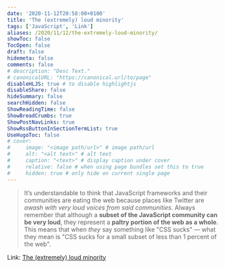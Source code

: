 ```yaml
---
date: '2020-11-12T20:58:00+0100'
title: 'The (extremely) loud minority'
tags: ['JavaScript', 'Link']
aliases: /2020/11/12/the-extremely-loud-minority/
showToc: false
TocOpen: false
draft: false
hidemeta: false
comments: false
# description: "Desc Text."
# canonicalURL: "https://canonical.url/to/page"
disableHLJS: true # to disable highlightjs
disableShare: false
hideSummary: false
searchHidden: false
ShowReadingTime: false
ShowBreadCrumbs: true
ShowPostNavLinks: true
ShowRssButtonInSectionTermList: true
UseHugoToc: false
# cover:
#     image: "<image path/url>" # image path/url
#     alt: "<alt text>" # alt text
#     caption: "<text>" # display caption under cover
#     relative: false # when using page bundles set this to true
#     hidden: true # only hide on current single page
---
```


> It’s understandable to think that JavaScript frameworks and their communities are eating the web because places like Twitter are _awash with very loud voices from said communities_.
> Always remember that although a **subset of the JavaScript community can be very loud**, they represent a **paltry portion of the web as a whole**. This means that when *they* say something like "CSS sucks" — what they mean is "CSS sucks for a small subset of less than 1 percent of the web".

Link: [The (extremely) loud minority](https://hankchizljaw.com/wrote/the-(extremely)-loud-minority/)
